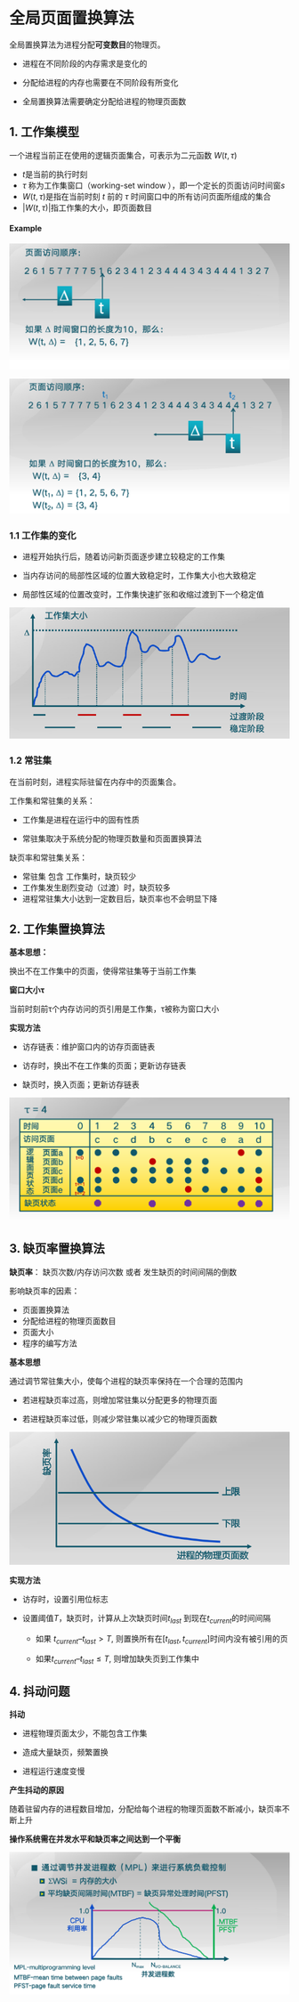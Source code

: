 # 全局页面置换算法

全局置换算法为进程分配**可变数目**的物理页。

- 进程在不同阶段的内存需求是变化的

- 分配给进程的内存也需要在不同阶段有所变化

- 全局置换算法需要确定分配给进程的物理页面数


## 1. 工作集模型

一个进程当前正在使用的逻辑页面集合，可表示为二元函数 $W(t, τ)$

- $t$是当前的执行时刻
- $τ$ 称为工作集窗口（working-set window ），即一个定长的页面访问时间窗$s$
- $W(t, τ)$是指在当前时刻 $t$ 前的 $τ$ 时间窗口中的所有访问页面所组成的集合
- $|W(t, τ)|$指工作集的大小，即页面数目

#### Example

![](https://github.com/existorlive/existorlivepic/raw/master/%E6%88%AA%E5%B1%8F2020-10-19%20%E4%B8%8B%E5%8D%8810.24.40.png)

![](https://github.com/existorlive/existorlivepic/raw/master/%E6%88%AA%E5%B1%8F2020-10-19%20%E4%B8%8B%E5%8D%8810.26.00.png)


### 1.1 工作集的变化

- 进程开始执行后，随着访问新页面逐步建立较稳定的工作集

- 当内存访问的局部性区域的位置大致稳定时，工作集大小也大致稳定

- 局部性区域的位置改变时，工作集快速扩张和收缩过渡到下一个稳定值

![](https://github.com/existorlive/existorlivepic/raw/master/%E6%88%AA%E5%B1%8F2020-10-19%20%E4%B8%8B%E5%8D%8810.27.40.png)

 
### 1.2 常驻集

在当前时刻，进程实际驻留在内存中的页面集合。

工作集和常驻集的关系：
    
- 工作集是进程在运行中的固有性质
   
- 常驻集取决于系统分配的物理页数量和页面置换算法

缺页率和常驻集关系：

- 常驻集 包含 工作集时，缺页较少
- 工作集发生剧烈变动（过渡）时，缺页较多
- 进程常驻集大小达到一定数目后，缺页率也不会明显下降


## 2. 工作集置换算法

**基本思想：**

换出不在工作集中的页面，使得常驻集等于当前工作集

**窗口大小τ**

当前时刻前τ个内存访问的页引用是工作集，τ被称为窗口大小

**实现方法**

- 访存链表：维护窗口内的访存页面链表

- 访存时，换出不在工作集的页面；更新访存链表

- 缺页时，换入页面；更新访存链表

![](https://github.com/existorlive/existorlivepic/raw/master/%E6%88%AA%E5%B1%8F2020-10-20%20%E4%B8%8B%E5%8D%882.01.14.png)
 


## 3. 缺页率置换算法

**缺页率**： 缺页次数/内存访问次数 或者 发生缺页的时间间隔的倒数

影响缺页率的因素：

- 页面置换算法
- 分配给进程的物理页面数目
- 页面大小
- 程序的编写方法


**基本思想**

通过调节常驻集大小，使每个进程的缺页率保持在一个合理的范围内

- 若进程缺页率过高，则增加常驻集以分配更多的物理页面

- 若进程缺页率过低，则减少常驻集以减少它的物理页面数

![](https://github.com/existorlive/existorlivepic/raw/master/%E6%88%AA%E5%B1%8F2020-10-20%20%E4%B8%8B%E5%8D%882.07.28.png)

**实现方法**

- 访存时，设置引用位标志

- 设置阈值$T$，缺页时，计算从上次缺页时间$t_{last}$ 到现在$t_{current}$的时间间隔

    - 如果 $t_{current} – t_{last}>T$, 则置换所有在$[t_{last} ,  t_{current}]$时间内没有被引用的页

    - 如果$t_{current} – t_{last} ≤ T$, 则增加缺失页到工作集中


## 4. 抖动问题

**抖动**

- 进程物理页面太少，不能包含工作集

- 造成大量缺页，频繁置换

- 进程运行速度变慢

**产生抖动的原因**

随着驻留内存的进程数目增加，分配给每个进程的物理页面数不断减小，缺页率不断上升


**操作系统需在并发水平和缺页率之间达到一个平衡**


![](https://github.com/existorlive/existorlivepic/raw/master/%E6%88%AA%E5%B1%8F2020-10-20%20%E4%B8%8B%E5%8D%882.42.45.png)